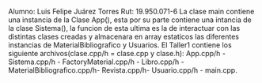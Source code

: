 Alumno: Luis Felipe Juárez Torres
Rut: 19.950.071-6
La clase main contiene una instancia de la Clase App(), esta por su parte contiene una intancia de la clase Sistema(), la funcion de esta ultima es la de interactuar
con las distintas clases creadas y almacenara en array estaticos las diferentes instancias de MaterialBibliografico y Usuarios.
El Taller1 contiene los siguiente archivos(clase.cpp/h = clase.cpp y clase.h): App.cpp/h - Sistema.cpp/h - FactoryMaterial.cpp/h - Libro.cpp/h - MaterialBibliografico.cpp/h- Revista.cpp/h- Usuario.cpp/h - main.cpp.
